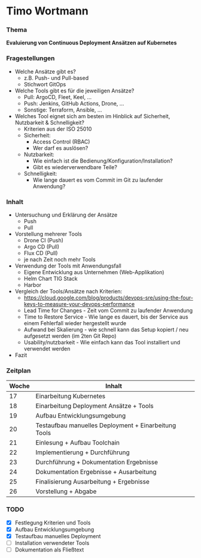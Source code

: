 # Timo Wortmann

### Thema

**Evaluierung von Continuous Deployment Ansätzen auf Kubernetes**

### Fragestellungen

- Welche Ansätze gibt es?
  - z.B. Push- und Pull-based
  - Stichwort GitOps
- Welche Tools gibt es für die jeweiligen Ansätze?
  - Pull: ArgoCD, Fleet, Keel, ...
  - Push: Jenkins, GitHub Actions, Drone, ...
  - Sonstige: Terraform, Ansible, ...
- Welches Tool eignet sich am besten im Hinblick auf Sicherheit, Nutzbarkeit & Schnelligkeit?
  - Kriterien aus der ISO 25010
  - Sicherheit: 
    - Access Control (RBAC)
    - Wer darf es auslösen?
  - Nutzbarkeit: 
    - Wie einfach ist die Bedienung/Konfiguration/Installation?
    - Gibt es wiederverwendbare Teile?
  - Schnelligkeit: 
    - Wie lange dauert es vom Commit im Git zu laufender Anwendung?

### Inhalt

- Untersuchung und Erklärung der Ansätze
  - Push
  - Pull
- Vorstellung mehrerer Tools
  - Drone CI (Push)
  - Argo CD (Pull)
  - Flux CD (Pull)
  - je nach Zeit noch mehr Tools
- Verwendung der Tools mit Anwendungsfall
  - Eigene Entwicklung aus Unternehmen (Web-Applikation)
  - Helm Chart TIG Stack
  - Harbor
- Vergleich der Tools/Ansätze nach Kriterien:
  - https://cloud.google.com/blog/products/devops-sre/using-the-four-keys-to-measure-your-devops-performance
  - Lead Time for Changes - Zeit vom Commit zu laufender Anwendung
  - Time to Restore Service - Wie lange es dauert, bis der Service aus einem Fehlerfall wieder hergestellt wurde
  - Aufwand bei Skalierung - wie schnell kann das Setup kopiert / neu aufgesetzt werden (im 2ten Git Repo)
  - Usability/nutzbarkeit - Wie einfach kann das Tool installiert und verwendet werden
- Fazit

### Zeitplan

| Woche | Inhalt                                               |
| ----- | ---------------------------------------------------- |
| 17    | Einarbeitung Kubernetes                              |
| 18    | Einarbeitung  Deployment Ansätze + Tools             |
| 19    | Aufbau Entwicklungsumgebung                          |
| 20    | Testaufbau manuelles Deployment + Einarbeitung Tools |
| 21    | Einlesung + Aufbau Toolchain                         |
| 22    | Implementierung + Durchführung                       |
| 23    | Durchführung + Dokumentation Ergebnisse              |
| 24    | Dokumentation Ergebnisse + Ausarbeitung              |
| 25    | Finalisierung Ausarbeitung + Ergebnisse              |
| 26    | Vorstellung + Abgabe                                 |

### TODO

- [X] Festlegung Kriterien und Tools
- [x] Aufbau Entwicklungsumgebung
- [X] Testaufbau manuelles Deployment
- [ ] Installation verwendeter Tools
- [ ] Dokumentation als Fließtext